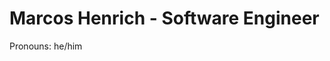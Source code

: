 # Marcos Henrich - Software Engineer
Pronouns: he/him

<!--

Hi everyone! I am a former science teacher and marine scientist turned software engineer! I am driven by a challenge and love that software engineering allows me to learn something new every day. I really enjoy working on a team and collaborating with other engineers - I believe you learn so much more when you get a slough of diverse ideas. I am also competitive, but mostly with myself - I try to challenge myself to always be better than I was yesterday. 

* **LinkedIn**: https://www.linkedin.com/in/marcos-henrich-794226108/

I am most proud of one of my Full Stack Projects, **Willow**, a clone of Zillow with thematic elements.

Check out the **live version here**: https://willow-8s24.onrender.com/

## Previous Careers and How They Help Me Be the Best Engineer I Can Be

  Before becoming a software engineer, I worked in a variety of careers, including: Marine Science Research and Education, Operations at Tesla, and as a High School Science Teacher and Director of Student Activities. While it is hard to pinpoint just a few things I learned at these jobs, the below is my best attempt to do so: 
  
* From **marine science**, I realized my passion for **data analysis** and how powerful numbers can be. I also realized my passion for conservation, which has allowed me to keep **Green Software Engineering** practices at the forefront of my mind always.
  
* From Tesla, I learned about the **power of technology and software** and the value of working on a **cohesive team that values each other's opinions**.
  
* From working as a science teacher, I learned how to be **adaptable and pick up new skills quickly**. 
  
 I am thrilled to be able to bring all of these experiences with me into the field of software engineering, and to be able to continue to develop these skills and gain more.

### Hobbies

When I am not busy programming, I enjoy social dancing, outdoor exploration, beach days, and playing DnD. 

-->
